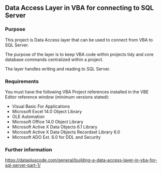 ## Data Access Layer in VBA for connecting to SQL Server

### Purpose

This project is Data Access layer that can be used to connect from VBA to SQL Server.

The purpose of the layer is to keep VBA code within projects tidy and core database commands centralized within a project.

The layer handles writing and reading to SQL Server.


### Requirements

You must have the following VBA Project references installed in the VBE Editor reference window (minimum versions stated):

- Visual Basic For Applications
- Microsoft Excel 14.0 Object Library
- OLE Automation
- Microsoft Office 14.0 Object Library
- Microsoft Active X Data Objects 6.1 Library
- Microsoft Active X Data Objects Recordset Library 6.0
- Microsoft ADO Ext. 6.0 for DDL and Security

### Further information

https://datapluscode.com/general/building-a-data-access-layer-in-vba-for-sql-server-part-1/


